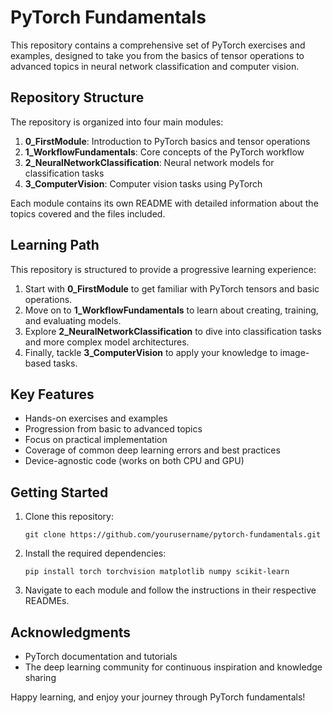 # PyTorch Fundamentals

This repository contains a comprehensive set of PyTorch exercises and examples, designed to take you from the basics of tensor operations to advanced topics in neural network classification and computer vision.

## Repository Structure

The repository is organized into four main modules:

1. **0_FirstModule**: Introduction to PyTorch basics and tensor operations
2. **1_WorkflowFundamentals**: Core concepts of the PyTorch workflow
3. **2_NeuralNetworkClassification**: Neural network models for classification tasks
4. **3_ComputerVision**: Computer vision tasks using PyTorch

Each module contains its own README with detailed information about the topics covered and the files included.

## Learning Path

This repository is structured to provide a progressive learning experience:

1. Start with **0_FirstModule** to get familiar with PyTorch tensors and basic operations.
2. Move on to **1_WorkflowFundamentals** to learn about creating, training, and evaluating models.
3. Explore **2_NeuralNetworkClassification** to dive into classification tasks and more complex model architectures.
4. Finally, tackle **3_ComputerVision** to apply your knowledge to image-based tasks.

## Key Features

- Hands-on exercises and examples
- Progression from basic to advanced topics
- Focus on practical implementation
- Coverage of common deep learning errors and best practices
- Device-agnostic code (works on both CPU and GPU)

## Getting Started

1. Clone this repository:
   ```
   git clone https://github.com/yourusername/pytorch-fundamentals.git
   ```

2. Install the required dependencies:
   ```
   pip install torch torchvision matplotlib numpy scikit-learn
   ```

3. Navigate to each module and follow the instructions in their respective READMEs.

## Acknowledgments

- PyTorch documentation and tutorials
- The deep learning community for continuous inspiration and knowledge sharing

Happy learning, and enjoy your journey through PyTorch fundamentals!

